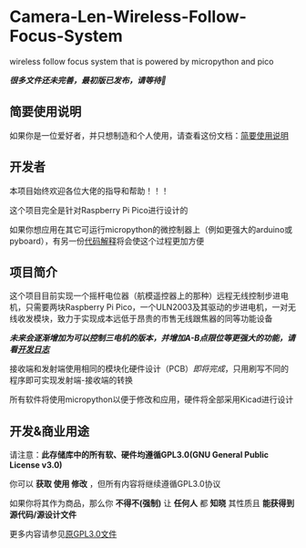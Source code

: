 # Camera-Len-Wireless-Follow-Focus-System
wireless follow focus system that is powered by micropython and pico

***很多文件还未完善，最初版已发布，请等待🌛***

## 简要使用说明
如果你是一位爱好者，并只想制造和个人使用，请查看这份文档：[简要使用说明](https://github.com/ZhongWwwHhh/Camera-Len-Wireless-Follow-Focus-System/blob/main/Documentation/Quickstart.md)

## 开发者
本项目始终欢迎各位大佬的指导和帮助！！！

这个项目完全是针对Raspberry Pi Pico进行设计的

如果你想应用在其它可运行micropython的微控制器上（例如更强大的arduino或pyboard），有另一份[代码解释](https://github.com/ZhongWwwHhh/Camera-Len-Wireless-Follow-Focus-System/blob/main/Documentation/Codeinterpretation.md)将会使这个过程更加方便

## 项目简介
这个项目目前实现一个摇杆电位器（航模遥控器上的那种）远程无线控制步进电机，只需要两块Raspberry Pi Pico，一个ULN2003及其驱动的步进电机，一对无线收发模块，致力于实现成本远低于昂贵的市售无线跟焦器的同等功能设备

***未来会逐渐增加为可以控制三电机的版本，并增加A-B点限位等更强大的功能，请看[开发日志](https://github.com/ZhongWwwHhh/Camera-Len-Wireless-Follow-Focus-System/blob/main/Documentation/Updatelog.md)***

接收端和发射端使用相同的模块化硬件设计（PCB）_即将完成_，只用刷写不同的程序即可实现发射端-接收端的转换

所有软件将使用micropython以便于修改和应用，硬件将全部采用Kicad进行设计

## 开发&商业用途
请注意：**此存储库中的所有软、硬件均遵循GPL3.0(GNU General Public License v3.0)**

你可以 **获取 使用 修改** ，但所有内容将继续遵循GPL3.0协议

如果你将其作为商品，那么你 **不得不(强制)** 让 **任何人** 都 **知晓** 其性质且 **能获得到源代码/源设计文件**

更多内容请参见[原GPL3.0文件](https://github.com/ZhongWwwHhh/Camera-Len-Wireless-Follow-Focus-System/blob/main/LICENSE)
